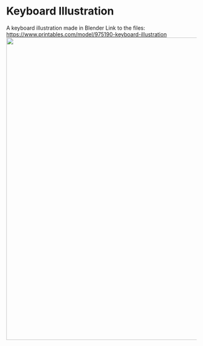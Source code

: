 # Keyboard Illustration
A keyboard illustration made in Blender
Link to the files: https://www.printables.com/model/975190-keyboard-illustration
<img src=https://i.imgur.com/ORk8GA4.png width=800px />
